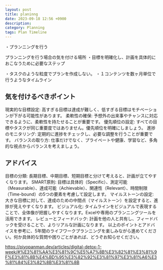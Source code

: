 ```yaml
---
layout: post
title: planinng
date: 2023-09-18 12:56 +0900
description: 
category: Planning
tags: Plan Timeline 
---
```


・プランニングを行う

プランニングを行う場合の気を付ける場所
・目標を明確化し、計画を具体的におこなうために必要なステップ

・タスクのような粒度でプランを作成しない。
・１コンテンツを数ヶ月単位で行うようなタイムライン

## 気を付けるべきポイント

現実的な目標設定: 高すぎる目標は達成が難しく、低すぎる目標はモチベーションが下がる可能性があります。
柔軟性の確保: 予想外の出来事やチャンスに対応できるように、柔軟性を持たせることが重要です。
優先順位の設定: すべての目標やタスクが同じ重要度ではありません。優先順位を明確にしましょう。
進捗のモニタリング: 定期的に進捗をチェックし、必要な調整を行うことが重要です。
バランスの取り方: 仕事だけでなく、プライベートや健康、学習など、多角的な視点からバランスを考えましょう。

## アドバイス

目標の分類: 長期目標、中期目標、短期目標と分けて考えると、計画が立てやすくなります。
SMART原則: 目標は具体的（Specific）、測定可能（Measurable）、達成可能（Achievable）、関連性（Relevant）、時間制限（Time-bound）の5つの要素を考慮して設定します。
マイルストーンの設定: 大きな目標に対して、達成のための中間点（マイルストーン）を設定すると、進捗が見えやすくなります。
ビジュアル化: タイムラインをビジュアルで表現することで、全体像が把握しやすくなります。Excelや専用のプランニングツールを活用できます。
レビューとフィードバック: 計画を他の人と共有し、フィードバックを受けることで、よりリアルな計画になります。
以上のポイントとアドバイスを参考に、5年間のライフワークプランニングを楽しみながら進めてください。何か具体的な質問や困りごとがあれば、どうぞお知らせください。



https://piyopanman.dev/articles/digital-detox-1-week/#%E3%81%AA%E3%81%9C%E5%A7%8B%E3%82%81%E3%81%9F%E3%81%8B%E4%BD%95%E3%82%92%E3%81%97%E3%81%A6%E3%81%84%E3%82%8B%E3%81%8B
